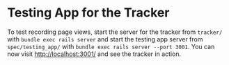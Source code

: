 # Testing App for the Tracker

To test recording page views, start the server for the tracker from `tracker/`
with `bundle exec rails server` and start the testing app server from
`spec/testing_app/` with `bundle exec rails server --port 3001`. You can now
visit [http://localhost:3001/](http://localhost:3001/) and see the tracker in
action.
